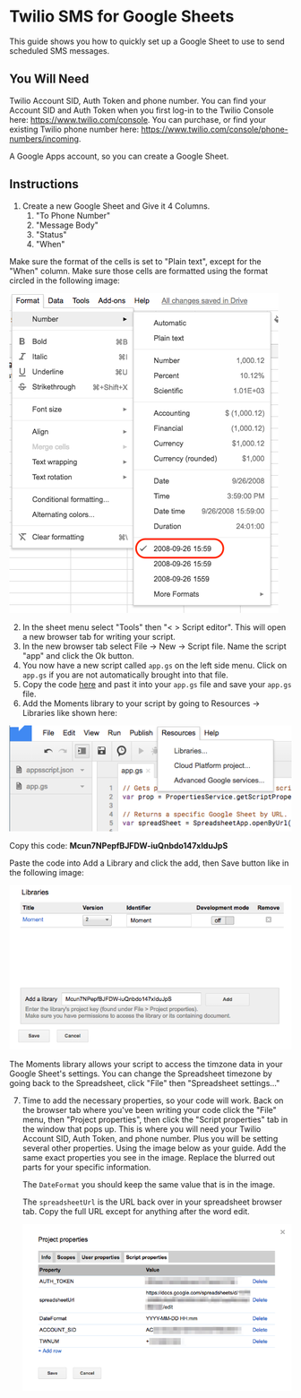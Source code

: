 # Twilio SMS for Google Sheets

This guide shows you how to quickly set up a Google Sheet to use to send scheduled SMS messages.

## You Will Need
Twilio Account SID, Auth Token and phone number. You can find your Account SID and Auth Token when you first log-in to the Twilio Console here: https://www.twilio.com/console. You can purchase, or find your existing Twilio phone number here: https://www.twilio.com/console/phone-numbers/incoming.

A Google Apps account, so you can create a Google Sheet.

## Instructions
1. Create a new Google Sheet and Give it 4 Columns.  
    1. "To Phone Number"
    2. "Message Body"
    3. "Status"
    4. "When"
    
Make sure the format of the cells is set to "Plain text", except for the "When" column. Make sure those cells are formatted using the format circled in the following image:

![Cell Format](/assets/images/cellFormat.png)

2. In the sheet menu select "Tools" then "< > Script editor". This will open a new browser tab for writing your script.
3. In the new browser tab select File -> New -> Script file. Name the script "app" and click the Ok button.
4. You now have a new script called `app.gs` on the left side menu. Click on `app.gs` if you are not automatically brought into that file.
5. Copy the code [here](app.gs) and past it into your `app.gs` file and save your `app.gs` file.
6. Add the Moments library to your script by going to Resources -> Libraries like shown here:

![Libraries](/assets/images/libraries.png)

Copy this code: **Mcun7NPepfBJFDW-iuQnbdo147xIduJpS**

Paste the code into Add a Library and click the add, then Save button like in the following image:

![Add Moment Lib](/assets/images/addMoment.png)

The Moments library allows your script to access the timzone data in your Google Sheet's settings. You can change the Spreadsheet timezone by going back to the Spreadsheet, click "File" then "Spreadsheet settings..."

7. Time to add the necessary properties, so your code will work. Back on the browser tab where you've been writing your code click the "File" menu, then "Project properties", then click the "Script properties" tab in the window that pops up. This is where you will need your Twilio Account SID, Auth Token, and phone number. Plus you will be setting several other properties. Using the image below as your guide. Add the same exact properties you see in the image. Replace the blurred out parts for your specific information. 

    The `DateFormat` you should keep the same value that is in the image. 

    The `spreadsheetUrl` is the URL back over in your spreadsheet browser tab. Copy the full URL except for anything after the word edit. 

    ![Sheet Properties Example](/assets/images/SheetProperties.png)
